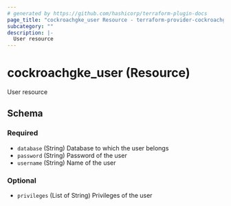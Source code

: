 ```yaml
---
# generated by https://github.com/hashicorp/terraform-plugin-docs
page_title: "cockroachgke_user Resource - terraform-provider-cockroachgke"
subcategory: ""
description: |-
  User resource
---
```


# cockroachgke_user (Resource)

User resource



<!-- schema generated by tfplugindocs -->
## Schema

### Required

- `database` (String) Database to which the user belongs
- `password` (String) Password of the user
- `username` (String) Name of the user

### Optional

- `privileges` (List of String) Privileges of the user


